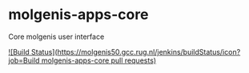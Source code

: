 # molgenis-apps-core
Core molgenis user interface 

[![Build Status](https://molgenis50.gcc.rug.nl/jenkins/buildStatus/icon?job=Build molgenis-apps-core pull requests)](https://molgenis50.gcc.rug.nl/jenkins/job/Build%20molgenis-apps-core%20pull%20requests/)
